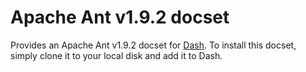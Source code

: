 # Apache Ant v1.9.2 docset

Provides an Apache Ant v1.9.2 docset for [Dash](http://kapeli.com/dash). To install this docset, simply clone it to your local disk and add it to Dash.

